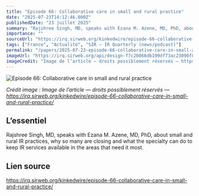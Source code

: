 ```yaml
---
title: "Episode 66: Collaborative care in small and rural practice"
date: "2025-07-23T14:12:46.000Z"
publishedDate: "23 juillet 2025"
summary: "Rajshree Singh, MD, speaks with Ezana M. Azene, MD, PhD, about small and rural IR practices, why so many are closing and what the specialty can do to keep IR services available in the areas that need it most."
importance: ""
sourceUrl: "https://irq.sirweb.org/kinkedwire/episode-66-collaborative-care-in-small-and-rural-practice/"
tags: ["France", "Actualité", "SIR — IR Quarterly (news/podcast)"]
permalink: "/papers/2025-07-23-episode-66-collaborative-care-in-small-and-rural-practice"
imageUrl: "https://irq.sirweb.org/api/design-f7c20066db199df73ac23090f00f5d89/favicon.png"
imageCredit: "Image de l’article — droits possiblement réservés — https://irq.sirweb.org/kinkedwire/episode-66-collaborative-care-in-small-and-rural-practice/"
---
```


![Episode 66: Collaborative care in small and rural practice](https://irq.sirweb.org/api/design-f7c20066db199df73ac23090f00f5d89/favicon.png)

*Crédit image : Image de l’article — droits possiblement réservés — https://irq.sirweb.org/kinkedwire/episode-66-collaborative-care-in-small-and-rural-practice/*

## L’essentiel

Rajshree Singh, MD, speaks with Ezana M. Azene, MD, PhD, about small and rural IR practices, why so many are closing and what the specialty can do to keep IR services available in the areas that need it most.

## Lien source

https://irq.sirweb.org/kinkedwire/episode-66-collaborative-care-in-small-and-rural-practice/
